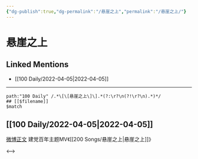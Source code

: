 ```yaml
---
{"dg-publish":true,"dg-permalink":"/悬崖之上","permalink":"/悬崖之上/"}
---
```


# 悬崖之上

## Linked Mentions
- [[100 Daily/2022-04-05\|2022-04-05]]


---

```expander
path:"100 Daily" /.*\[\[悬崖之上\]\].*(?:\r?\n(?!\r?\n).*)*/
## [[$filename]]
$match
```
## [[100 Daily/2022-04-05\|2022-04-05]]
[微博正文](https://weibo.com/detail/4641047008774797) 建党百年主题MV《[[200 Songs/悬崖之上\|悬崖之上]]》

<-->
